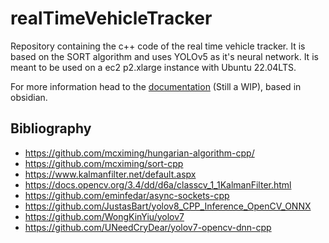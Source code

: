 # realTimeVehicleTracker

Repository containing the c++ code of the real time vehicle tracker. It is based on the SORT algorithm and uses YOLOv5 as it's neural network. It is meant to be used on a ec2 p2.xlarge instance with Ubuntu 22.04LTS.

For more information head to the [documentation](https://gitlab.dlr.de/saiz_da/documentation) (Still a WIP), based in obsidian.

## Bibliography

- https://github.com/mcximing/hungarian-algorithm-cpp/
- https://github.com/mcximing/sort-cpp
- https://www.kalmanfilter.net/default.aspx
- https://docs.opencv.org/3.4/dd/d6a/classcv_1_1KalmanFilter.html
- https://github.com/eminfedar/async-sockets-cpp
- https://github.com/JustasBart/yolov8_CPP_Inference_OpenCV_ONNX
- https://github.com/WongKinYiu/yolov7
- https://github.com/UNeedCryDear/yolov7-opencv-dnn-cpp